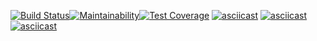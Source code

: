 [![Build Status](https://travis-ci.com/augrinn/project-lvl2-s443.svg?branch=master)](https://travis-ci.com/augrinn/project-lvl2-s443)[![Maintainability](https://api.codeclimate.com/v1/badges/124217bf5fe320049222/maintainability)](https://codeclimate.com/github/augrinn/project-lvl2-s443/maintainability)[![Test Coverage](https://api.codeclimate.com/v1/badges/124217bf5fe320049222/test_coverage)](https://codeclimate.com/github/augrinn/project-lvl2-s443/test_coverage)
[![asciicast](https://asciinema.org/a/wpYKOFztNIQasjpG2QRAnfs9X.svg)](https://asciinema.org/a/wpYKOFztNIQasjpG2QRAnfs9X)
[![asciicast](https://asciinema.org/a/1PgHge75Mf3GTS4RLZObEVq2E.svg)](https://asciinema.org/a/1PgHge75Mf3GTS4RLZObEVq2E)
[![asciicast](https://asciinema.org/a/UlqVlA0KSBO0JYzl4uxpTCeKZ.svg)](https://asciinema.org/a/UlqVlA0KSBO0JYzl4uxpTCeKZ)
